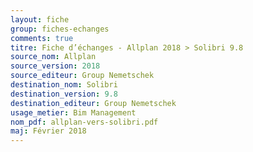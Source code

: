 ```yaml
---
layout: fiche
group: fiches-echanges
comments: true
titre: Fiche d’échanges - Allplan 2018 > Solibri 9.8
source_nom: Allplan
source_version: 2018
source_editeur: Group Nemetschek
destination_nom: Solibri
destination_version: 9.8
destination_editeur: Group Nemetschek
usage_metier: Bim Management
nom_pdf: allplan-vers-solibri.pdf
maj: Février 2018
---
```

